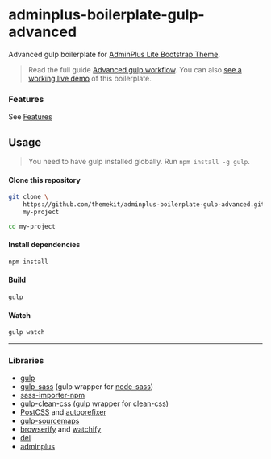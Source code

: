# adminplus-boilerplate-gulp-advanced
Advanced gulp boilerplate for [AdminPlus Lite Bootstrap Theme](https://github.com/themekit/adminplus).

> Read the full guide [Advanced gulp workflow](http://adminplus.themekit.io/gulp-advanced-workflow). You can also [see a working live demo](http://gulp-advanced.adminplus-boilerplate.themekit.io) of this boilerplate.

### Features
See [Features](http://adminplus.themekit.io/gulp-advanced-workflow#features)

## Usage
> You need to have gulp installed globally. Run `npm install -g gulp`.

#### Clone this repository
```bash
git clone \ 
	https://github.com/themekit/adminplus-boilerplate-gulp-advanced.git \
	my-project
```

```bash
cd my-project
```

#### Install dependencies
```bash
npm install
```

#### Build
```bash
gulp
```

#### Watch
```bash
gulp watch
```

---

### Libraries
- [gulp](https://github.com/gulpjs/gulp)
- [gulp-sass](https://github.com/dlmanning/gulp-sass) (gulp wrapper for [node-sass](https://github.com/sass/node-sass))
- [sass-importer-npm](https://github.com/themekit/sass-importer-npm)
- [gulp-clean-css](https://github.com/scniro/gulp-clean-css) (gulp wrapper for [clean-css](https://github.com/jakubpawlowicz/clean-css))
- [PostCSS](https://github.com/postcss/postcss) and [autoprefixer](https://github.com/postcss/autoprefixer)
- [gulp-sourcemaps](https://github.com/floridoo/gulp-sourcemaps)
- [browserify](https://github.com/substack/node-browserify) and [watchify](https://github.com/substack/watchify)
- [del](https://github.com/sindresorhus/del)
- [adminplus](https://github.com/themekit/adminplus)